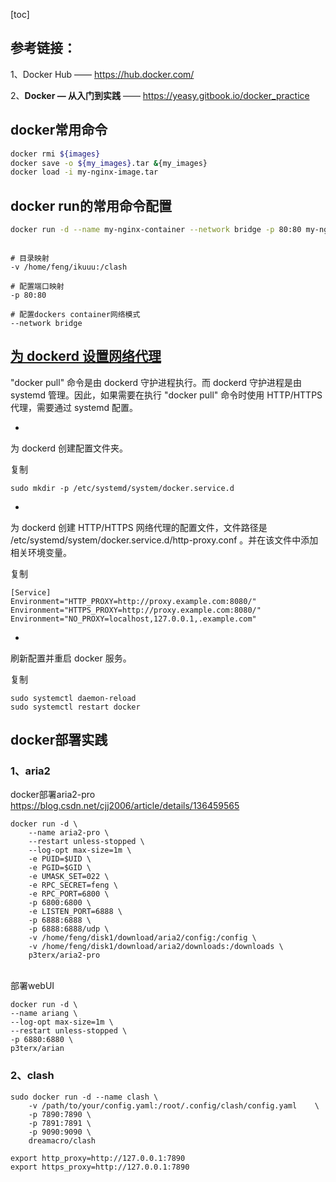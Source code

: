 [toc]





## 参考链接：



1、Docker Hub —— https://hub.docker.com/

2、**Docker — 从入门到实践** —— https://yeasy.gitbook.io/docker_practice





## docker常用命令

```bash
docker rmi ${images}
docker save -o ${my_images}.tar &{my_images}
docker load -i my-nginx-image.tar

```



## docker run的常用命令配置

```bash
docker run -d --name my-nginx-container --network bridge -p 80:80 my-nginx-image

```



```base

# 目录映射
-v /home/feng/ikuuu:/clash

# 配置端口映射
-p 80:80

# 配置dockers container网络模式
--network bridge
```





## [为 dockerd 设置网络代理](https://yeasy.gitbook.io/docker_practice/advanced_network/http_https_proxy)



"docker pull" 命令是由 dockerd 守护进程执行。而 dockerd 守护进程是由 systemd 管理。因此，如果需要在执行 "docker pull" 命令时使用 HTTP/HTTPS 代理，需要通过 systemd 配置。

- 

  为 dockerd 创建配置文件夹。

复制

```
sudo mkdir -p /etc/systemd/system/docker.service.d
```

- 

  为 dockerd 创建 HTTP/HTTPS 网络代理的配置文件，文件路径是 /etc/systemd/system/docker.service.d/http-proxy.conf 。并在该文件中添加相关环境变量。

复制

```
[Service]
Environment="HTTP_PROXY=http://proxy.example.com:8080/"
Environment="HTTPS_PROXY=http://proxy.example.com:8080/"
Environment="NO_PROXY=localhost,127.0.0.1,.example.com"
```

- 

  刷新配置并重启 docker 服务。

复制

```
sudo systemctl daemon-reload
sudo systemctl restart docker
```



## docker部署实践

### 1、aria2

docker部署aria2-pro
https://blog.csdn.net/cjj2006/article/details/136459565

```
docker run -d \
    --name aria2-pro \
    --restart unless-stopped \
    --log-opt max-size=1m \
    -e PUID=$UID \
    -e PGID=$GID \
    -e UMASK_SET=022 \
    -e RPC_SECRET=feng \
    -e RPC_PORT=6800 \
    -p 6800:6800 \
    -e LISTEN_PORT=6888 \
    -p 6888:6888 \
    -p 6888:6888/udp \
    -v /home/feng/disk1/download/aria2/config:/config \
    -v /home/feng/disk1/download/aria2/downloads:/downloads \
    p3terx/aria2-pro
```


​	
部署webUI

	docker run -d \
	--name ariang \
	--log-opt max-size=1m \
	--restart unless-stopped \
	-p 6880:6880 \
	p3terx/arian



### 2、clash

```
sudo docker run -d --name clash \
	-v /path/to/your/config.yaml:/root/.config/clash/config.yaml 	\	
	-p 7890:7890 \	
	-p 7891:7891 \
	-p 9090:9090 \
	dreamacro/clash
```



```
export http_proxy=http://127.0.0.1:7890
export https_proxy=http://127.0.0.1:7890
```

